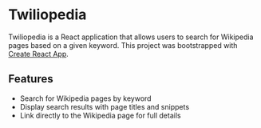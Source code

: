 # Twiliopedia

Twiliopedia is a React application that allows users to search for Wikipedia pages based on a given keyword. This project was bootstrapped with [Create React App](https://github.com/facebook/create-react-app).

## Features

- Search for Wikipedia pages by keyword
- Display search results with page titles and snippets
- Link directly to the Wikipedia page for full details


